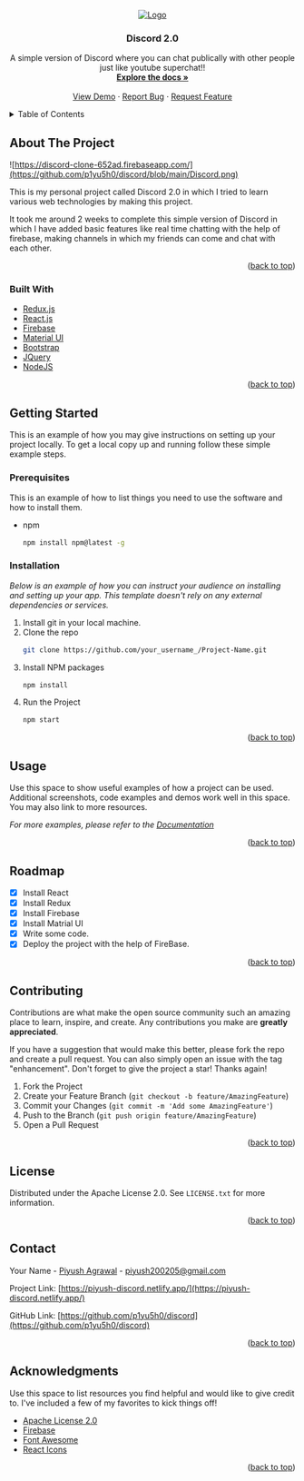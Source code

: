 <!-- PROJECT LOGO -->
<br />
<div align="center">
  <a href="https://github.com/othneildrew/Best-README-Template">
    <img src="https://cdn.discordapp.com/avatars/643945264868098049/c6a249645d46209f337279cd2ca998c7.png?size=240" alt="Logo" width="80" height="80">
  </a>

  <h3 align="center">Discord 2.0</h3>

  <p align="center">
    A simple version of Discord where you can chat publically with other people just like youtube superchat!!
    <br />
    <a href="https://github.com/p1yu5h0/discord"><strong>Explore the docs »</strong></a>
    <br />
    <br />
    <a href="https://github.com/p1yu5h0/discord/blob/main/README.md">View Demo</a>
    ·
    <a href="https://github.com/p1yu5h0/discord/issues">Report Bug</a>
    ·
    <a href="https://github.com/p1yu5h0/discord/issues">Request Feature</a>
  </p>
</div>



<!-- TABLE OF CONTENTS -->
<details>
  <summary>Table of Contents</summary>
  <ol>
    <li>
      <a href="#about-the-project">About The Project</a>
      <ul>
        <li><a href="#built-with">Built With</a></li>
      </ul>
    </li>
    <li>
      <a href="#getting-started">Getting Started</a>
      <ul>
        <li><a href="#prerequisites">Prerequisites</a></li>
        <li><a href="#installation">Installation</a></li>
      </ul>
    </li>
    <li><a href="#usage">Usage</a></li>
    <li><a href="#roadmap">Roadmap</a></li>
    <li><a href="#contributing">Contributing</a></li>
    <li><a href="#license">License</a></li>
    <li><a href="#contact">Contact</a></li>
    <li><a href="#acknowledgments">Acknowledgments</a></li>
  </ol>
</details>



<!-- ABOUT THE PROJECT -->
## About The Project

![https://discord-clone-652ad.firebaseapp.com/](https://github.com/p1yu5h0/discord/blob/main/Discord.png)

This is my personal project called Discord 2.0 in which I tried to learn various web technologies by making this project. 

It took me around 2 weeks to complete this simple version of Discord in which I have added basic features like real time chatting with the help of firebase, making channels in which my friends can come and chat with each other.



<p align="right">(<a href="#top">back to top</a>)</p>



### Built With

* [Redux.js](https://redux.js.org/)
* [React.js](https://reactjs.org/)
* [Firebase](https://firebase.google.com/)
* [Material UI](https://mui.com/)
* [Bootstrap](https://getbootstrap.com)
* [JQuery](https://jquery.com)
* [NodeJS](https://nodejs.org/en/)

<p align="right">(<a href="#top">back to top</a>)</p>



<!-- GETTING STARTED -->
## Getting Started

This is an example of how you may give instructions on setting up your project locally.
To get a local copy up and running follow these simple example steps.

### Prerequisites

This is an example of how to list things you need to use the software and how to install them.
* npm
  ```sh
  npm install npm@latest -g
  ```

### Installation

_Below is an example of how you can instruct your audience on installing and setting up your app. This template doesn't rely on any external dependencies or services._

1. Install git in your local machine.
2. Clone the repo
   ```sh
   git clone https://github.com/your_username_/Project-Name.git
   ```
3. Install NPM packages
   ```sh
   npm install
   ```
4. Run the Project
   ```sh
   npm start
   ```

<p align="right">(<a href="#top">back to top</a>)</p>



<!-- USAGE EXAMPLES -->
## Usage

Use this space to show useful examples of how a project can be used. Additional screenshots, code examples and demos work well in this space. You may also link to more resources.

_For more examples, please refer to the [Documentation](https://github.com/p1yu5h0/discord)_

<p align="right">(<a href="#top">back to top</a>)</p>



<!-- ROADMAP -->
## Roadmap

- [x] Install React
- [x] Install Redux
- [x] Install Firebase
- [x] Install Matrial UI
- [x] Write some code.
- [x] Deploy the project with the help of FireBase.

<p align="right">(<a href="#top">back to top</a>)</p>



<!-- CONTRIBUTING -->
## Contributing

Contributions are what make the open source community such an amazing place to learn, inspire, and create. Any contributions you make are **greatly appreciated**.

If you have a suggestion that would make this better, please fork the repo and create a pull request. You can also simply open an issue with the tag "enhancement".
Don't forget to give the project a star! Thanks again!

1. Fork the Project
2. Create your Feature Branch (`git checkout -b feature/AmazingFeature`)
3. Commit your Changes (`git commit -m 'Add some AmazingFeature'`)
4. Push to the Branch (`git push origin feature/AmazingFeature`)
5. Open a Pull Request

<p align="right">(<a href="#top">back to top</a>)</p>



<!-- LICENSE -->
## License

Distributed under the Apache License 2.0. See `LICENSE.txt` for more information.

<p align="right">(<a href="#top">back to top</a>)</p>



<!-- CONTACT -->
## Contact

Your Name - [Piyush Agrawal](https://www.linkedin.com/in/p1yu5h0/) - piyush200205@gmail.com

Project Link: [https://piyush-discord.netlify.app/](https://piyush-discord.netlify.app/)

GitHub Link: [https://github.com/p1yu5h0/discord](https://github.com/p1yu5h0/discord)

<p align="right">(<a href="#top">back to top</a>)</p>



<!-- ACKNOWLEDGMENTS -->
## Acknowledgments

Use this space to list resources you find helpful and would like to give credit to. I've included a few of my favorites to kick things off!

* [Apache License 2.0](http://www.apache.org/licenses/)
* [Firebase](https://firebase.google.com/)
* [Font Awesome](https://fontawesome.com)
* [React Icons](https://react-icons.github.io/react-icons/search)

<p align="right">(<a href="#top">back to top</a>)</p>

